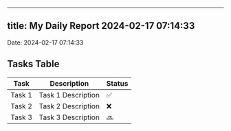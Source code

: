 
---
title: My Daily Report 2024-02-17 07:14:33
---

Date: 2024-02-17 07:14:33

## Tasks Table

| Task | Description | Status |
|------|-------------|--------|
| Task 1 | Task 1 Description | ✅ |
| Task 2 | Task 2 Description | ❌ |
| Task 3 | Task 3 Description | 🔜 |
